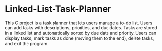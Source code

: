 # Linked-List-Task-Planner
This C project is a task planner that lets users manage a to-do list. Users can add tasks with descriptions, priorities, and due dates. Tasks are stored in a linked list and automatically sorted by due date and priority. Users can display tasks, mark tasks as done (moving them to the end), delete tasks, and exit the program.
